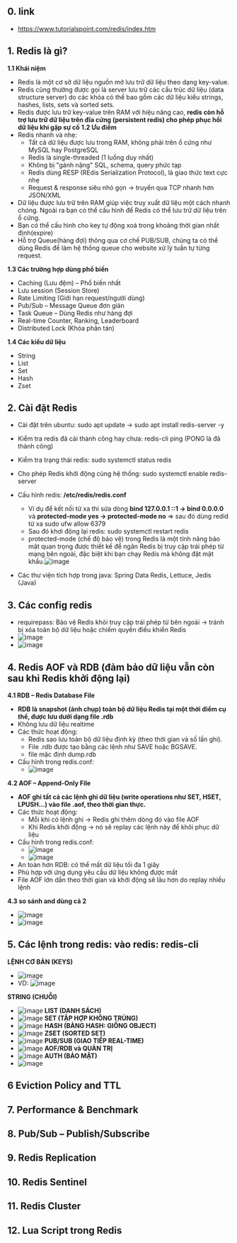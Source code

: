 ## 0. link
- https://www.tutorialspoint.com/redis/index.htm

## 1. Redis là gì?
**1.1 Khái niệm**
- Redis là một cơ sở dữ liệu nguồn mở lưu trữ dữ liệu theo dạng key-value.
- Redis cũng thường được gọi là server lưu trữ các cấu trúc dữ liệu (data structure server) do các khóa có thể bao gồm các dữ liệu kiểu strings, hashes, lists, sets và sorted sets.
- Redis được lưu trữ key-value trên RAM với hiệu năng cao, **redis còn hỗ trợ lưu trữ dữ liệu trên đĩa cứng (persistent redis) cho phép phục hồi dữ liệu khi gặp sự cố**
**1.2 Ưu điểm**
- Redis nhanh và nhẹ:
  + Tất cả dữ liệu được lưu trong RAM, không phải trên ổ cứng như MySQL hay PostgreSQL
  + Redis là single-threaded (1 luồng duy nhất)
  + Không bị "gánh nặng" SQL, schema, query phức tạp
  + Redis dùng RESP (REdis Serialization Protocol), là giao thức text cực nhẹ
  + Request & response siêu nhỏ gọn → truyền qua TCP nhanh hơn JSON/XML
- Dữ liệu được lưu trữ trên RAM giúp việc truy xuất dữ liệu một cách nhanh chóng. Ngoài ra bạn có thể cấu hình để Redis có thể lưu trữ dữ liệu trên ổ cứng.
- Bạn có thể cấu hình cho key tự động xoá trong khoảng thời gian nhất định(expire)
- Hỗ trợ Queue(hàng đợi) thông qua cơ chế PUB/SUB, chúng ta có thể dùng Redis để làm hệ thống queue cho website xử lý tuần tự từng request.

**1.3 Các trường hợp dùng phổ biến**
- Caching (Lưu đệm) – Phổ biến nhất
- Lưu session (Session Store)
- Rate Limiting (Giới hạn request/người dùng)
- Pub/Sub – Message Queue đơn giản
- Task Queue – Dùng Redis như hàng đợi
- Real-time Counter, Ranking, Leaderboard
- Distributed Lock (Khóa phân tán)

**1.4 Các kiểu dữ liệu**
- String
- List
- Set
- Hash
- Zset

## 2. Cài đặt Redis
- Cài đặt trên ubuntu: sudo apt update -> sudo apt install redis-server -y
- Kiểm tra redis đã cài thành công hay chưa: redis-cli ping (PONG là đã thành công)
- Kiểm tra trạng thái redis: sudo systemctl status redis
- Cho phép Redis khởi động cùng hệ thống: sudo systemctl enable redis-server
- Cấu hình redis: **/etc/redis/redis.conf**
  + Ví dụ để kết nối từ xa thì sửa dòng **bind 127.0.0.1 ::1 -> bind 0.0.0.0** và **protected-mode yes -> protected-mode no** => sau đó dùng redid từ xa sudo ufw allow 6379
  + Sau đó khơi động lại redis: sudo systemctl restart redis
  + protected-mode (chế độ bảo vệ) trong Redis là một tính năng bảo mật quan trọng được thiết kế để ngăn Redis bị truy cập trái phép từ mạng bên ngoài, đặc biệt khi bạn chạy Redis mà không đặt mật khẩu.![image](https://github.com/user-attachments/assets/6f8b550e-f3f4-433f-8b7f-ad8de5701483)

- Các thư viện tích hợp trong java: Spring Data Redis, Lettuce, Jedis (Java)

## 3. Các config redis
- requirepass: Bảo vệ Redis khỏi truy cập trái phép từ bên ngoài → tránh bị xóa toàn bộ dữ liệu hoặc chiếm quyền điều khiển Redis
- ![image](https://github.com/user-attachments/assets/d4d818a5-8b5e-4e90-98d3-d52e67d37573)
- ![image](https://github.com/user-attachments/assets/98045c21-0cbc-45ae-b829-06506af318bf)

## 4. Redis AOF và RDB (đảm bảo dữ liệu vẫn còn sau khi Redis khởi động lại)
**4.1 RDB – Redis Database File**
- **RDB là snapshot (ảnh chụp) toàn bộ dữ liệu Redis tại một thời điểm cụ thể, được lưu dưới dạng file .rdb**
- Không lưu dữ liệu realtime
- Các thức hoạt động:
  + Redis sao lưu toàn bộ dữ liệu định kỳ (theo thời gian và số lần ghi).
  + File .rdb được tạo bằng các lệnh như SAVE hoặc BGSAVE.
  + file mặc định dump.rdb
- Cấu hình trong redis.conf:
  + ![image](https://github.com/user-attachments/assets/f033a265-daba-4558-8739-2c267a2672ca)


**4.2 AOF – Append-Only File**
- **AOF ghi tất cả các lệnh ghi dữ liệu (write operations như SET, HSET, LPUSH...) vào file .aof, theo thời gian thực.**
- Các thức hoạt động:
  + Mỗi khi có lệnh ghi → Redis ghi thêm dòng đó vào file AOF
  + Khi Redis khởi động → nó sẽ replay các lệnh này để khôi phục dữ liệu
- Cấu hình trong redis.conf:
  + ![image](https://github.com/user-attachments/assets/df3c0a81-7c1b-4311-86a0-6b9418b20ddd)
  + ![image](https://github.com/user-attachments/assets/93c110cd-05f6-4918-bfe6-8876d60823f9)
- An toàn hơn RDB: có thể mất dữ liệu tối đa 1 giây
- Phù hợp với ứng dụng yêu cầu dữ liệu không được mất
- File AOF lớn dần theo thời gian và khởi động sẽ lâu hơn do replay nhiều lệnh

**4.3 so sánh and dùng cả 2**
- ![image](https://github.com/user-attachments/assets/5cbbbaee-d25b-468a-b53d-6fbccfd9985a)
- ![image](https://github.com/user-attachments/assets/fbac6b82-eb2d-4f0f-b4ae-137fbbb18ac8)





## 5. Các lệnh trong redis: vào redis: redis-cli
**LỆNH CƠ BẢN (KEYS)**
- ![image](https://github.com/user-attachments/assets/1291940b-3036-49a4-b20f-06ce677b1b02)
- VD: ![image](https://github.com/user-attachments/assets/96efbcae-6af1-4e1e-b909-3e41f17a0c8b)

**STRING (CHUỖI)**
- ![image](https://github.com/user-attachments/assets/77444dee-b68d-4b63-825c-99c735cad861)
**LIST (DANH SÁCH)**
- ![image](https://github.com/user-attachments/assets/64d5ae16-0c9e-4720-aca6-e94cbf839329)
**SET (TẬP HỢP KHÔNG TRÙNG)**
- ![image](https://github.com/user-attachments/assets/ac9fc4a5-0cac-43d1-8bd2-b1b5b8061856)
**HASH (BẢNG HASH: GIỐNG OBJECT)**
- ![image](https://github.com/user-attachments/assets/a83c1690-b780-43dd-bb82-73bcfe7b5a64)
**ZSET (SORTED SET)**
- ![image](https://github.com/user-attachments/assets/ee5d7333-b2df-4810-a1c1-e3380c0e9abe)
**PUB/SUB (GIAO TIẾP REAL-TIME)**
- ![image](https://github.com/user-attachments/assets/4dca6443-af16-4d87-8913-23e82d9d0a0a)
**AOF/RDB và QUẢN TRỊ**
- ![image](https://github.com/user-attachments/assets/6a4c0a63-88f2-4b41-a4b0-f2b8c49f1671)
**AUTH (BẢO MẬT)**
- ![image](https://github.com/user-attachments/assets/2be32984-6d04-4501-b4db-744b8c7748f9)

## 6 Eviction Policy and TTL 

## 7. Performance & Benchmark
## 8. Pub/Sub – Publish/Subscribe

## 9. Redis Replication
## 10. Redis Sentinel
## 11. Redis Cluster
## 12. Lua Script trong Redis








